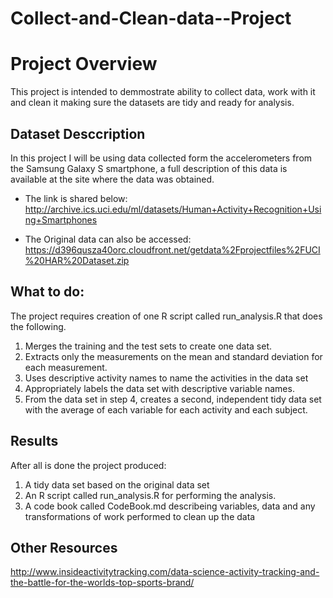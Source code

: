 
# Collect-and-Clean-data--Project
# Project Overview
This project is intended to demmostrate ability to collect data, work with it and clean it making sure the datasets are tidy and ready for analysis.


## Dataset Desccription
In this project I will be using data collected form the accelerometers from the Samsung Galaxy S smartphone, a full description of this data is available at the site where the data was obtained. 
* The link is shared below: 
http://archive.ics.uci.edu/ml/datasets/Human+Activity+Recognition+Using+Smartphones 

* The Original data can also be accessed:
https://d396qusza40orc.cloudfront.net/getdata%2Fprojectfiles%2FUCI%20HAR%20Dataset.zip 


## What to do:
The project requires creation of one R script called run_analysis.R that does the following. 
1. Merges the training and the test sets to create one data set.
2. Extracts only the measurements on the mean and standard deviation for each measurement. 
3. Uses descriptive activity names to name the activities in the data set
4. Appropriately labels the data set with descriptive variable names. 
5. From the data set in step 4, creates a second, independent tidy data set with the average of each variable for each activity and each subject.

## Results
After all is done the project produced:
1. A tidy data set based on the original data set
2. An R script called run_analysis.R for performing the analysis.
3. A code book called CodeBook.md describeing variables, data and any transformations of work performed to clean up the data

## Other Resources
http://www.insideactivitytracking.com/data-science-activity-tracking-and-the-battle-for-the-worlds-top-sports-brand/

